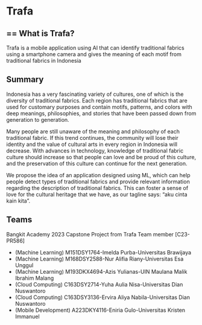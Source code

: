# Trafa
==
What is Trafa?
--
Trafa is a mobile application using AI that can identify traditional fabrics using a smartphone camera and gives the meaning of each motif from traditional fabrics in Indonesia

Summary
--
Indonesia has a very fascinating variety of cultures, one of which is the diversity of traditional fabrics. Each region has traditional fabrics that are used for customary purposes and contain motifs, patterns, and colors with deep meanings, philosophies, and stories that have been passed down from generation to generation.

Many people are still unaware of the meaning and philosophy of each traditional fabric. If this trend continues, the community will lose their identity and the value of cultural arts in every region in Indonesia will decrease. With advances in technology, knowledge of traditional fabric culture should increase so that people can love and be proud of this culture, and the preservation of this culture can continue for the next generation. 

We propose the idea of an application designed using ML, which can help people detect types of traditional fabrics and provide relevant information regarding the description of traditional fabrics. This can foster a sense of love for the cultural heritage that we have, as our tagline says: “aku cinta kain kita”.

Teams
--
Bangkit Academy 2023 Capstone Project from Trafa Team member [C23-PR586]
- (Machine Learning) M151DSY1764-Imelda Purba-Universitas Brawijaya
- (Machine Learning) M168DSY2588-Nur Alifia Riany-Universitas Esa Unggul
- (Machine Learning) M193DKX4694-Azis Yulianas-UIN Maulana Malik Ibrahim Malang
- (Cloud Computing)  C163DSY2714-Yuha Aulia Nisa-Universitas Dian Nuswantoro
- (Cloud Computing)  C163DSY3136-Ervira Aliya Nabila-Universitas Dian Nuswantoro
- (Mobile Development) A223DKY4116-Eniria Gulo-Universitas Kristen Immanuel
